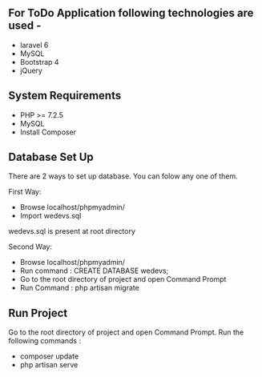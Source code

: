 ## For ToDo Application following technologies are used -
 - laravel 6 
 - MySQL
 - Bootstrap 4
 - jQuery

## System Requirements

 - PHP >= 7.2.5
 - MySQL
 - Install Composer

## Database Set Up

There are 2 ways to set up database. You can folow any one of them.

First Way:

- Browse localhost/phpmyadmin/
- Import wedevs.sql 

wedevs.sql is present at root directory

Second Way:

- Browse localhost/phpmyadmin/
- Run command : CREATE DATABASE wedevs;
- Go to the root directory of project and open Command Prompt
- Run Command : php artisan migrate

## Run Project

Go to the root directory of project and open Command Prompt. Run the following commands : 
 - composer update
 - php artisan serve

